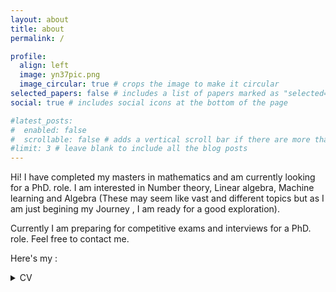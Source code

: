 ```yaml
---
layout: about
title: about
permalink: /

profile:
  align: left
  image: yn37pic.png
  image_circular: true # crops the image to make it circular
selected_papers: false # includes a list of papers marked as "selected={true}"
social: true # includes social icons at the bottom of the page

#latest_posts:
#  enabled: false
#  scrollable: false # adds a vertical scroll bar if there are more than 3 new posts #items
#limit: 3 # leave blank to include all the blog posts
---
```


Hi! I have completed my masters in mathematics and am currently looking for a PhD. role. I am interested in Number theory, Linear algebra, Machine learning and Algebra (These may seem like vast and different topics but as I am just begining my Journey , I am ready for a good exploration).

Currently I am preparing for competitive exams and interviews for a PhD. role. Feel free to contact me. 

Here's my : 

<details>
<summary>CV</summary>

 <div class="container">
  <iframe class="responsive-iframe" src="https://yn37git.github.io/assets/pdf/CV_YashasN.pdf"></iframe>
</div> 

<iframe src="https://yn37git.github.io/assets/pdf/CV_YashasN.pdf" style="width:750vw; height:700hw;" frameborder="0"></iframe>

<iframe src="https://yn37git.github.io/assets/pdf/CV_YashasN.pdf" onload='this.style.height=this.contentWindow.document.body.scrollHeight+"px";' style="height:700px;width:750%;border:none;overflow:hidden;"></iframe>
</details>

